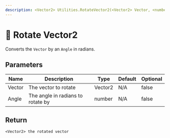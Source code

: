 ```yaml
---
description: <Vector2> Utilities.RotateVector2(<Vector2> Vector, <number> Angle)
---
```


# 🔨 Rotate Vector2

Converts the `Vector` by an `Angle` in radians.

## Parameters

<table><thead><tr><th>Name</th><th>Description</th><th>Type</th><th>Default</th><th data-type="checkbox">Optional</th></tr></thead><tbody><tr><td>Vector</td><td>The vector to rotate</td><td>Vector2</td><td>N/A</td><td>false</td></tr><tr><td>Angle</td><td>The angle in radians to rotate by</td><td>number</td><td>N/A</td><td>false</td></tr></tbody></table>

## Return

`<Vector2> the rotated vector`
